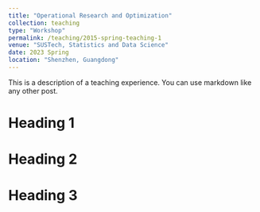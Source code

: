 ```yaml
---
title: "Operational Research and Optimization"
collection: teaching
type: "Workshop"
permalink: /teaching/2015-spring-teaching-1
venue: "SUSTech, Statistics and Data Science"
date: 2023 Spring
location: "Shenzhen, Guangdong"
---
```


This is a description of a teaching experience. You can use markdown like any other post.

Heading 1
======

Heading 2
======

Heading 3
======
